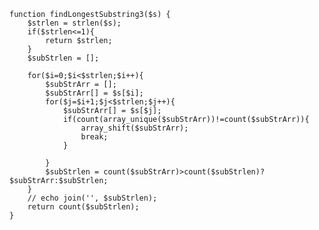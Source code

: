 	function findLongestSubstring3($s) {
		$strlen = strlen($s);
		if($strlen<=1){
			return $strlen;
		}
		$subStrlen = [];
	 
		for($i=0;$i<$strlen;$i++){
			$subStrArr = [];
			$subStrArr[] = $s[$i];
			for($j=$i+1;$j<$strlen;$j++){
				$subStrArr[] = $s[$j];
				if(count(array_unique($subStrArr))!=count($subStrArr)){
					array_shift($subStrArr);
					break;
				}
	 
			}
			$subStrlen = count($subStrArr)>count($subStrlen)?$subStrArr:$subStrlen;
		}
		// echo join('', $subStrlen);
		return count($subStrlen);
	}

